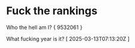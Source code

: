 # Fuck the rankings

Who the hell am I?
{ 9532061 }

What fucking year is it?
[ 2025-03-13T07:13:20Z ]
